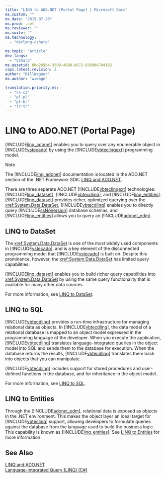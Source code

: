 ```yaml
---
title: "LINQ to ADO.NET (Portal Page) | Microsoft Docs"
ms.custom: ""
ms.date: "2015-07-20"
ms.prod: .net
ms.reviewer: ""
ms.suite: ""
ms.technology: 
  - "devlang-csharp"

ms.topic: "article"
dev_langs: 
  - "CSharp"
ms.assetid: 6bd269b4-3509-4688-b672-836008704182
caps.latest.revision: 3
author: "BillWagner"
ms.author: "wiwagn"

translation.priority.mt: 
  - "cs-cz"
  - "pl-pl"
  - "pt-br"
  - "tr-tr"
---
```

# LINQ to ADO.NET (Portal Page)
[!INCLUDE[linq_adonet](~/includes/linq-adonet-md.md)] enables you to query over any enumerable object in [!INCLUDE[vstecado](~/includes/vstecado-md.md)] by using the [!INCLUDE[vbteclinqext](~/includes/vbteclinqext-md.md)] programming model.  
  
> [!NOTE]
>  The [!INCLUDE[linq_adonet](~/includes/linq-adonet-md.md)] documentation is located in the ADO.NET section of the .NET Framework SDK: [LINQ and ADO.NET](http://msdn.microsoft.com/library/bf0c8f93-3ff7-49f3-8aed-f2b7ac938dec).  
  
 There are three separate ADO.NET [!INCLUDE[vbteclinqext](~/includes/vbteclinqext-md.md)] technologies: [!INCLUDE[linq_dataset](~/includes/linq-dataset-md.md)], [!INCLUDE[vbtecdlinq](~/includes/vbtecdlinq-md.md)], and [!INCLUDE[linq_entities](~/includes/linq-entities-md.md)]. [!INCLUDE[linq_dataset](~/includes/linq-dataset-md.md)] provides richer, optimized querying over the <xref:System.Data.DataSet>, [!INCLUDE[vbtecdlinq](~/includes/vbtecdlinq-md.md)] enables you to directly query [!INCLUDE[ssNoVersion](~/includes/ssnoversion-md.md)] database schemas, and [!INCLUDE[linq_entities](~/includes/linq-entities-md.md)] allows you to query an [!INCLUDE[adonet_edm](~/includes/adonet-edm-md.md)].  
  
## LINQ to DataSet  
 The <xref:System.Data.DataSet> is one of the most widely used components in [!INCLUDE[vstecado](~/includes/vstecado-md.md)], and is a key element of the disconnected programming model that [!INCLUDE[vstecado](~/includes/vstecado-md.md)] is built on. Despite this prominence, however, the <xref:System.Data.DataSet> has limited query capabilities.  
  
 [!INCLUDE[linq_dataset](~/includes/linq-dataset-md.md)] enables you to build richer query capabilities into <xref:System.Data.DataSet> by using the same query functionality that is available for many other data sources.  
  
 For more information, see [LINQ to DataSet](../../../../framework/data/adonet/linq-to-dataset.md).  
  
## LINQ to SQL  
 [!INCLUDE[vbtecdlinq](~/includes/vbtecdlinq-md.md)] provides a run-time infrastructure for managing relational data as objects. In [!INCLUDE[vbtecdlinq](~/includes/vbtecdlinq-md.md)], the data model of a relational database is mapped to an object model expressed in the programming language of the developer. When you execute the application, [!INCLUDE[vbtecdlinq](~/includes/vbtecdlinq-md.md)] translates language-integrated queries in the object model into SQL and sends them to the database for execution. When the database returns the results, [!INCLUDE[vbtecdlinq](~/includes/vbtecdlinq-md.md)] translates them back into objects that you can manipulate.  
  
 [!INCLUDE[vbtecdlinq](~/includes/vbtecdlinq-md.md)] includes support for stored procedures and user-defined functions in the database, and for inheritance in the object model.  
  
 For more information, see [LINQ to SQL](https://msdn.microsoft.com/library/bb386976).  
  
## LINQ to Entities  
 Through the [!INCLUDE[adonet_edm](~/includes/adonet-edm-md.md)], relational data is exposed as objects in the .NET environment. This makes the object layer an ideal target for [!INCLUDE[vbteclinq](~/includes/vbteclinq-md.md)] support, allowing developers to formulate queries against the database from the language used to build the business logic. This capability is known as [!INCLUDE[linq_entities](~/includes/linq-entities-md.md)]. See [LINQ to Entities](../../../../framework/data/adonet/ef/language-reference/linq-to-entities.md) for more information.  
  
## See Also  
 [LINQ and ADO.NET](http://msdn.microsoft.com/library/bf0c8f93-3ff7-49f3-8aed-f2b7ac938dec)   
 [Language-Integrated Query (LINQ) (C#)](../../../../csharp/programming-guide/concepts/linq/index.md)
